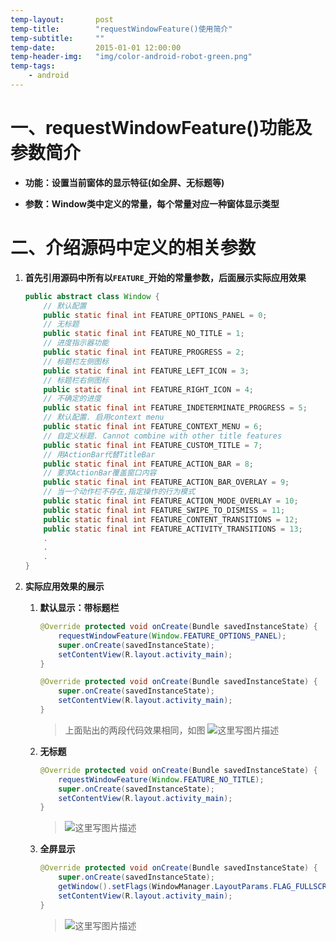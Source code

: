 ```yaml
---
temp-layout:       post
temp-title:        "requestWindowFeature()使用简介"
temp-subtitle:     ""
temp-date:         2015-01-01 12:00:00
temp-header-img:   "img/color-android-robot-green.png"
temp-tags:
    - android
---
```


# 一、requestWindowFeature()功能及参数简介

- **功能：设置当前窗体的显示特征(如全屏、无标题等)**

- **参数：Window类中定义的常量，每个常量对应一种窗体显示类型**

# 二、介绍源码中定义的相关参数

1. **首先引用源码中所有以`FEATURE_`开始的常量参数，后面展示实际应用效果**
	```java
	public abstract class Window {
	    // 默认配置
	    public static final int FEATURE_OPTIONS_PANEL = 0;
	    // 无标题
	    public static final int FEATURE_NO_TITLE = 1;
	    // 进度指示器功能
	    public static final int FEATURE_PROGRESS = 2;
	    // 标题栏左侧图标
	    public static final int FEATURE_LEFT_ICON = 3;
	    // 标题栏右侧图标
	    public static final int FEATURE_RIGHT_ICON = 4;
	    // 不确定的进度 
	    public static final int FEATURE_INDETERMINATE_PROGRESS = 5;
	    // 默认配置. 启用context menu
	    public static final int FEATURE_CONTEXT_MENU = 6;
	    // 自定义标题. Cannot combine with other title features
	    public static final int FEATURE_CUSTOM_TITLE = 7;
	    // 用ActionBar代替TitleBar
	    public static final int FEATURE_ACTION_BAR = 8;
	    // 要求ActionBar覆盖窗口内容
	    public static final int FEATURE_ACTION_BAR_OVERLAY = 9;
	    // 当一个动作栏不存在,指定操作的行为模式
	    public static final int FEATURE_ACTION_MODE_OVERLAY = 10;
	    public static final int FEATURE_SWIPE_TO_DISMISS = 11;
	    public static final int FEATURE_CONTENT_TRANSITIONS = 12;
	    public static final int FEATURE_ACTIVITY_TRANSITIONS = 13;
	    .
	    .
	    .
	}
	```

2. **实际应用效果的展示**

	1. **默认显示：带标题栏**
	
		```java
		@Override protected void onCreate(Bundle savedInstanceState) {
			requestWindowFeature(Window.FEATURE_OPTIONS_PANEL);
			super.onCreate(savedInstanceState);
			setContentView(R.layout.activity_main);
		}
		```
		```java
		@Override protected void onCreate(Bundle savedInstanceState) {
			super.onCreate(savedInstanceState);
			setContentView(R.layout.activity_main);
		}
		```
		>上面贴出的两段代码效果相同，如图
		>![这里写图片描述](https://img-blog.csdnimg.cn/img_convert/915b41bb813b9ecbbb377fb5628fa14c.png)
	
	2. **无标题**
		
		```java
		@Override protected void onCreate(Bundle savedInstanceState) {
			requestWindowFeature(Window.FEATURE_NO_TITLE);
			super.onCreate(savedInstanceState);
			setContentView(R.layout.activity_main);
		}
		```
		>![这里写图片描述](https://img-blog.csdnimg.cn/img_convert/d9375d75396e1fdca24d1ef51bdf53f0.png)
	
	3. **全屏显示**
		```java
		@Override protected void onCreate(Bundle savedInstanceState) {
			super.onCreate(savedInstanceState);
			getWindow().setFlags(WindowManager.LayoutParams.FLAG_FULLSCREEN, WindowManager.LayoutParams.FLAG_FULLSCREEN);
			setContentView(R.layout.activity_main);
		}
		```
		>![这里写图片描述](https://img-blog.csdnimg.cn/img_convert/55f2519998f74e1f4cd09326c8a45e64.png)